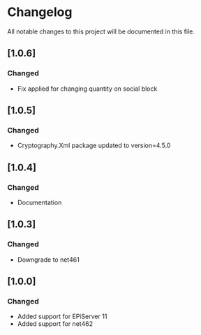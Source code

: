 # Changelog

All notable changes to this project will be documented in this file.

## [1.0.6]

### Changed
- Fix applied for changing quantity on social block

## [1.0.5]

### Changed
- Cryptography.Xml package updated to version=4.5.0

## [1.0.4]

### Changed
- Documentation

## [1.0.3]

### Changed
- Downgrade to net461

## [1.0.0]

### Changed
- Added support for EPiServer 11
- Added support for net462
